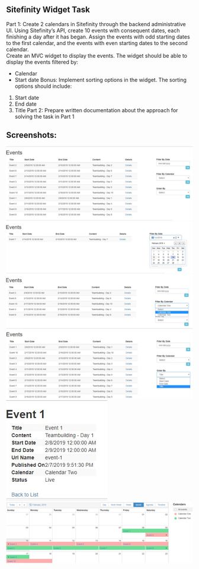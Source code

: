 ## Sitefinity Widget Task
Part 1:
Create 2 calendars in Sitefinity through the backend administrative UI. 
Using Sitefinity’s API, create 10 events with consequent dates, each finishing a day after it has began. 
Assign the events with odd starting dates to the first calendar, and the events with even starting dates to the second calendar.  
Create an MVC widget to display the events. 
The widget should be able to display the events filtered by: 
- Calendar 
- Start date 
Bonus:  Implement sorting options in the widget. 
The sorting options should include: 
1. Start date 
2. End date 
3. Title 
Part 2:
Prepare written documentation about the approach for solving the task in Part 1 

## Screenshots:
<img src="screenshots/1.jpg">
<img src="screenshots/2.jpg">
<img src="screenshots/3.jpg">
<img src="screenshots/4.jpg">
<img src="screenshots/5.jpg">
<img src="screenshots/6.jpg">


